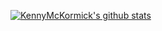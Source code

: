 [![KennyMcKormick's github stats](https://github-readme-stats.vercel.app/api?username=kennymckormick&count_private=true&show_icons=true&theme=radical)](https://github.com/kennymckormick/github-readme-stats)

<!--
**kennymckormick/kennymckormick** is a ✨ _special_ ✨ repository because its `README.md` (this file) appears on your GitHub profile.

Here are some ideas to get you started:

- 🔭 I’m currently working on ...
- 🌱 I’m currently learning ...
- 👯 I’m looking to collaborate on ...
- 🤔 I’m looking for help with ...
- 💬 Ask me about ...
- 📫 How to reach me: ...
- 😄 Pronouns: ...
- ⚡ Fun fact: ...
-->
